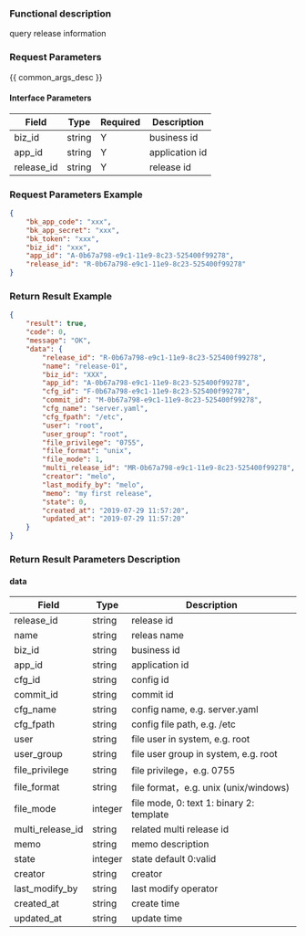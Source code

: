 ### Functional description

query release information

### Request Parameters

{{ common_args_desc }}

#### Interface Parameters

| Field       | Type      | Required  | Description |
|-------------|-----------|-----------|-------------|
| biz_id      |  string   | Y         | business id |
| app_id      |  string   | Y         | application id |
| release_id  |  string   | Y         | release id  |

### Request Parameters Example

```json
{
    "bk_app_code": "xxx",
    "bk_app_secret": "xxx",
    "bk_token": "xxx",
    "biz_id": "xxx",
    "app_id": "A-0b67a798-e9c1-11e9-8c23-525400f99278",
    "release_id": "R-0b67a798-e9c1-11e9-8c23-525400f99278"
}
```

### Return Result Example

```json
{
    "result": true,
    "code": 0,
    "message": "OK",
    "data": {
        "release_id": "R-0b67a798-e9c1-11e9-8c23-525400f99278",
        "name": "release-01",
        "biz_id": "XXX",
        "app_id": "A-0b67a798-e9c1-11e9-8c23-525400f99278",
        "cfg_id": "F-0b67a798-e9c1-11e9-8c23-525400f99278",
        "commit_id": "M-0b67a798-e9c1-11e9-8c23-525400f99278",
        "cfg_name": "server.yaml",
        "cfg_fpath": "/etc",
        "user": "root",
        "user_group": "root",
        "file_privilege": "0755",
        "file_format": "unix",
        "file_mode": 1,
        "multi_release_id": "MR-0b67a798-e9c1-11e9-8c23-525400f99278",
        "creator": "melo",
        "last_modify_by": "melo",
        "memo": "my first release",
        "state": 0,
        "created_at": "2019-07-29 11:57:20",
        "updated_at": "2019-07-29 11:57:20"
    }
}
```

### Return Result Parameters Description

#### data

| Field            | Type      | Description |
|------------------|-----------|-------------|
| release_id       |  string   | release id  |
| name             |  string   | releas name |
| biz_id           |  string   | business id |
| app_id           |  string   | application id |
| cfg_id           |  string   | config id |
| commit_id        |  string   | commit id |
| cfg_name         |  string   | config name, e.g. server.yaml |
| cfg_fpath        |  string   | config file path, e.g. /etc |
| user             |  string   | file user in system, e.g. root |
| user_group       |  string   | file user group in system, e.g. root |
| file_privilege   |  string   | file privilege，e.g. 0755 |
| file_format      |  string   | file format，e.g. unix (unix/windows)|
| file_mode        |  integer  | file mode, 0: text  1: binary 2: template |
| multi_release_id |  string   | related multi release id |
| memo             |  string   | memo description |
| state            |  integer  | state default 0:valid |
| creator          |  string   | creator |
| last_modify_by   |  string   | last modify operator |
| created_at       |  string   | create time |
| updated_at       |  string   | update time |

